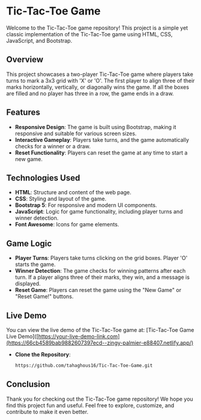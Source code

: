 # Tic-Tac-Toe Game

Welcome to the Tic-Tac-Toe game repository! This project is a simple yet classic implementation of the Tic-Tac-Toe game using HTML, CSS, JavaScript, and Bootstrap.

## Overview

This project showcases a two-player Tic-Tac-Toe game where players take turns to mark a 3x3 grid with 'X' or 'O'. The first player to align three of their marks horizontally, vertically, or diagonally wins the game. If all the boxes are filled and no player has three in a row, the game ends in a draw.

## Features

- **Responsive Design**: The game is built using Bootstrap, making it responsive and suitable for various screen sizes.
- **Interactive Gameplay**: Players take turns, and the game automatically checks for a winner or a draw.
- **Reset Functionality**: Players can reset the game at any time to start a new game.

## Technologies Used

- **HTML**: Structure and content of the web page.
- **CSS**: Styling and layout of the game.
- **Bootstrap 5**: For responsive and modern UI components.
- **JavaScript**: Logic for game functionality, including player turns and winner detection.
- **Font Awesome**: Icons for game elements.

## Game Logic

- **Player Turns**: Players take turns clicking on the grid boxes. Player 'O' starts the game.
- **Winner Detection**: The game checks for winning patterns after each turn. If a player aligns three of their marks, they win, and a message is displayed.
- **Reset Game**: Players can reset the game using the "New Game" or "Reset Game!" buttons.

## Live Demo

You can view the live demo of the Tic-Tac-Toe game at: [Tic-Tac-Toe Game Live Demo]([https://your-live-demo-link.com](https://66cb4589bab9882607397ecd--zingy-palmier-e88407.netlify.app/)


- **Clone the Repository**:

   ```bash
   https://github.com/tahaghous16/Tic-Tac-Toe-Game.git

## Conclusion

Thank you for checking out the Tic-Tac-Toe game repository! We hope you find this project fun and useful. Feel free to explore, customize, and contribute to make it even better.






